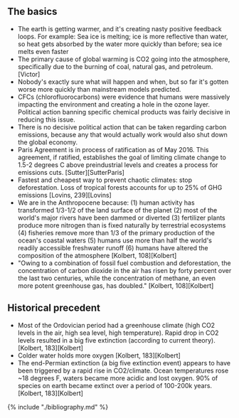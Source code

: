 ## The basics
* The earth is getting warmer, and it's creating nasty positive feedback loops. For example: Sea ice is melting; ice is more reflective than water, so heat gets absorbed by the water more quickly than before; sea ice melts even faster
* The primary cause of global warming is CO2 going into the atmosphere, specifically due to the burning of coal, natural gas, and petroleum. [Victor]
* Nobody's exactly sure what will happen and when, but so far it's gotten worse more quickly than mainstream models predicted.
* CFCs (chlorofluorocarbons) were evidence that humans were massively impacting the environment and creating a hole in the ozone layer. Political action banning specific chemical products was fairly decisive in reducing this issue.
* There is no decisive political action that can be taken regarding carbon emissions, because any that would actually work would also shut down the global economy.
* Paris Agreement is in process of ratification as of May 2016. This agreement, if ratified, establishes the goal of limiting climate change to 1.5-2 degrees C above preindustrial levels and creates a process for emissions cuts. [Sutter][SutterParis]
* Fastest and cheapest way to prevent chaotic climates: stop deforestation. Loss of tropical forests accounts for up to 25% of GHG emissions [Lovins, 239][Lovins]
* We are in the Anthropocene because: (1) human activity has transformed 1/3-1/2 of the land surface of the planet (2) most of the world's major rivers have been dammed or diverted (3) fertilizer plants produce more nitrogen than is fixed naturally by terrestrial ecosystems (4) fisheries remove more than 1/3 of the primary production of the ocean's coastal waters (5) humans use more than half the world's readily accessible freshwater runoff (6) humans have altered the composition of the atmosphere [Kolbert, 108][Kolbert]
* "Owing to a combination of fossil fuel combustion and deforestation, the concentration of carbon dioxide in the air has risen by forty percent over the last two centuries, while the concentration of methane, an even more potent greenhouse gas, has doubled." [Kolbert, 108][Kolbert]

## Historical precedent
* Most of the Ordovician period had a greenhouse climate (high CO2 levels in the air, high sea level, high temperature). Rapid drop in CO2 levels resulted in a big five extinction (according to current theory). [Kolbert, 183][Kolbert]
* Colder water holds more oxygen [Kolbert, 183][Kolbert]
* The end-Permian extinction (a big five extinction event) appears to have been triggered by a rapid rise in CO2/climate. Ocean temperatures rose ~18 degrees F, waters became more acidic and lost oxygen. 90% of species on earth became extinct over a period of 100-200k years. [Kolbert, 183][Kolbert]

{% include "./bibliography.md" %}
